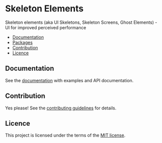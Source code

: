 # Skeleton Elements

Skeleton elements (aka UI Skeletons, Skeleton Screens, Ghost Elements) - UI for improved perceived performance

- [Documentation](#documentation)
- [Packages](#packages)
- [Contribution](#contribution)
- [Licence](#licence)

## Documentation

See the [documentation](https://skeleton-elements.dev) with examples and API documentation.

## Contribution

Yes please! See the [contributing guidelines](https://github.com/nolimits4web/skeleton-elements/blob/master/CONTRIBUTING.md) for details.

## Licence

This project is licensed under the terms of the [MIT license](https://github.com/nolimits4web/skeleton-elements/blob/master/LICENSE).
